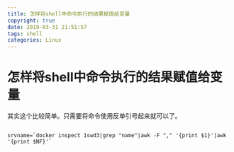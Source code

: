 ```yaml
---
title: 怎样将shell中命令执行的结果赋值给变量
copyright: true
date: 2019-03-31 21:51:57
tags: shell
categories: Linux
---
```


# 怎样将shell中命令执行的结果赋值给变量

其实这个比较简单。只需要将命令使用反单引号起来就可以了。

```shell

srvname=`docker inspect 1swd3|grep "name"|awk -F "," '{print $1}'|awk '{print $NF}'`

```
